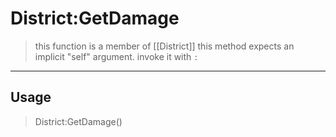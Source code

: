 # District:GetDamage
> this function is a member of [[District]]
> this method expects an implicit "self" argument. invoke it with `:`
-----
## Usage
> District:GetDamage()
